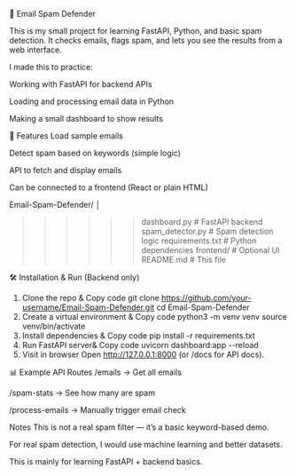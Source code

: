 📧 Email Spam Defender

This is my small project for learning FastAPI, Python, and basic spam detection.
It checks emails, flags spam, and lets you see the results from a web interface.

I made this to practice:

Working with FastAPI for backend APIs

Loading and processing email data in Python

Making a small dashboard to show results

🚀 Features
Load sample emails

Detect spam based on keywords (simple logic)

API to fetch and display emails

Can be connected to a frontend (React or plain HTML)

Email-Spam-Defender/
│
>>>>>> dashboard.py         # FastAPI backend
>>>>>> spam_detector.py     # Spam detection logic
>>>>>> requirements.txt     # Python dependencies
>>>>>>frontend/            # Optional UI
>>>>>> README.md            # This file

🛠 Installation & Run (Backend only)
1. Clone the repo & Copy code
  git clone https://github.com/your-username/Email-Spam-Defender.git
  cd Email-Spam-Defender
2. Create a virtual environment & Copy code
    python3 -m venv venv
    source venv/bin/activate
3. Install dependencies & Copy code
    pip install -r requirements.txt
4. Run FastAPI server& Copy code
    uvicorn dashboard:app --reload
5. Visit in browser
    Open http://127.0.0.1:8000 (or /docs for API docs).

 📊 Example API Routes
  /emails → Get all emails
  
  /spam-stats → See how many are spam
  
  /process-emails → Manually trigger email check

Notes
  This is not a real spam filter — it’s a basic keyword-based demo.
  
  For real spam detection, I would use machine learning and better datasets.
  
  This is mainly for learning FastAPI + backend basics.
  



